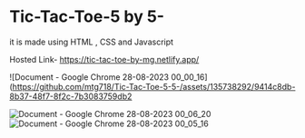 ﻿# Tic-Tac-Toe-5 by 5-

 it is made using HTML , CSS  and  Javascript

 Hosted Link- https://tic-tac-toe-by-mg.netlify.app/
 

 
![Document - Google Chrome 28-08-2023 00_00_16](https://github.com/mtg718/Tic-Tac-Toe-5-5-/assets/135738292/9414c8db-8b37-48f7-8f2c-7b3083759db2


![Document - Google Chrome 28-08-2023 00_06_20](https://github.com/mtg718/Tic-Tac-Toe-5-5-/assets/135738292/0a4898fe-517d-43f2-95bf-53653d676a7b)
![Document - Google Chrome 28-08-2023 00_05_16](https://github.com/mtg718/Tic-Tac-Toe-5-5-/assets/135738292/e7598d02-ab49-496a-adad-101c0532c39c)
